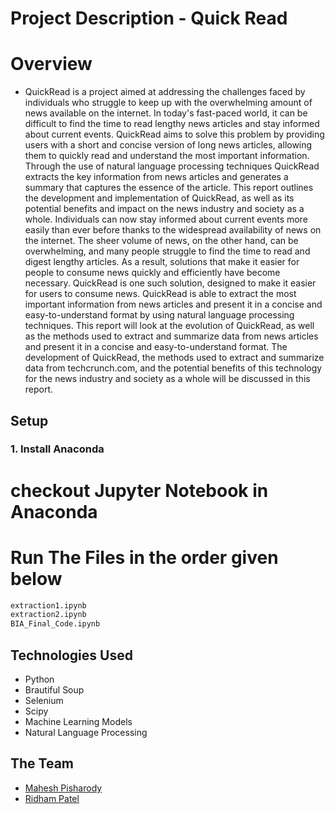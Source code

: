 # Project Description - Quick Read

# Overview

- QuickRead is a project aimed at addressing the challenges faced by individuals who struggle to keep up with the overwhelming amount of news available on the internet. In today's fast-paced world, it can be difficult to find the time to read lengthy news articles and stay informed about current events. QuickRead aims to solve this problem by providing users with a short and concise version of long news articles, allowing them to quickly read and understand the most important information. Through the use of natural language processing techniques QuickRead extracts the key information from news articles and generates a summary that captures the essence of the article. This report outlines the development and implementation of QuickRead, as well as its potential benefits and impact on the news industry and society as a whole. Individuals can now stay informed about current events more easily than ever before thanks to the widespread availability of news on the internet. The sheer volume of news, on the other hand, can be overwhelming, and many people struggle to find the time to read and digest lengthy articles. As a result, solutions that make it easier for people to consume news quickly and efficiently have become necessary. QuickRead is one such solution, designed to make it easier for users to consume news. QuickRead is able to extract the most important information from news articles and present it in a concise and easy-to-understand format by using natural language processing techniques. This report will look at the evolution of QuickRead, as well as the methods used to extract and summarize data from news articles and present it in a concise and easy-to-understand format. The development of QuickRead, the methods used to extract and summarize data from techcrunch.com, and the potential benefits of this technology for the news industry and society as a whole will be discussed in this report.


## Setup

### 1. Install Anaconda

# checkout Jupyter Notebook in Anaconda

# Run The Files in the order given below

```bash
extraction1.ipynb
extraction2.ipynb
BIA_Final_Code.ipynb
```

## Technologies Used

- Python
- Brautiful Soup
- Selenium
- Scipy
- Machine Learning Models
- Natural Language Processing

## The Team
- [Mahesh Pisharody](https://github.com/mahesh349)
- [Ridham Patel](https://github.com/ridhampatel14/)

```

```
